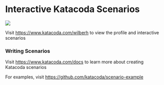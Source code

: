 # Interactive Katacoda Scenarios

[![](http://shields.katacoda.com/katacoda/wilberh/count.svg)](https://www.katacoda.com/wilberh "Get your profile on Katacoda.com")

Visit https://www.katacoda.com/wilberh to view the profile and interactive scenarios

### Writing Scenarios
Visit https://www.katacoda.com/docs to learn more about creating Katacoda scenarios

For examples, visit https://github.com/katacoda/scenario-example
